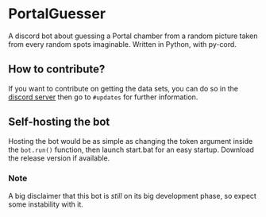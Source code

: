 # PortalGuesser

A discord bot about guessing a Portal chamber from a random picture taken from every random spots imaginable. Written in Python, with py-cord.

## How to contribute?

If you want to contribute on getting the data sets, you can do so in the [discord server](https://discord.gg/hHYfnqa6zS) then go to `#updates` for further information.

## Self-hosting the bot

Hosting the bot would be as simple as changing the token argument inside the `bot.run()` function, then launch start.bat for an easy startup. Download the release version if available.

### Note

A big disclaimer that this bot is _still_ on its big development phase, so expect some instability with it.
